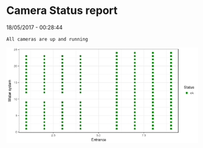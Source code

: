 Camera Status report
================
18/05/2017 - 00:28:44

    All cameras are up and running

![](camreport_files/figure-markdown_github/unnamed-chunk-2-1.png)
